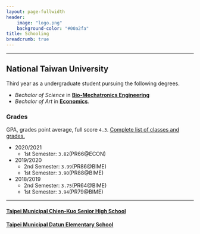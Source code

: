 ```yaml
---
layout: page-fullwidth
header:
    image: "logo.png"
    background-color: "#00a2fa"
title: Schooling
breadcrumb: true
---
```


---

## National Taiwan University
Third year as a undergraduate student pursuing the following degrees. 
- *Bechalor of Science* in [**Bio-Mechatronics Engineering**](https://www.bime.ntu.edu.tw/)
- *Bechalor of Art* in [**Economics**](http://www.econ.ntu.edu.tw/).

### Grades
GPA, grades point average, full score `4.3`.
[Complete list of classes and grades.](https://bencer3283.github.io/docs/b07611002_Transcript_20210330214524.pdf)
- 2020/2021
    - 1st Semester: `3.82`(PR66@ECON)
- 2019/2020
    - 2nd Semester: `3.99`(PR86@BIME)
    - 1st Semester: `3.90`(PR88@BIME)
- 2018/2019
    - 2nd Semester: `3.75`(PR64@BIME)
    - 1st Semester: `3.94`(PR79@BIME)

---

#### [Taipei Municipal Chien-Kuo Senior High School](https://www2.ck.tp.edu.tw/)
#### [Taipei Municipal Datun Elementary School](http://www.dtps.tp.edu.tw/)